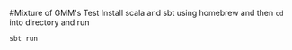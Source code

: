 #Mixture of GMM's Test
Install scala and sbt using homebrew and then `cd` into directory and run 

````
sbt run
````